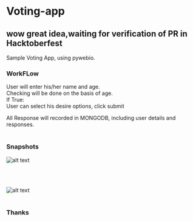 # Voting-app
## wow great idea,waiting for verification of PR in Hacktoberfest
Sample Voting App, using pywebio.<br>

### WorkFLow<br>
User will enter his/her name and age.<br>
Checking will be done on the basis of age.<br>
If True:<br>
User can select his desire options, click submit<br>


All Response will recorded in MONGODB, including user details and responses.<br>
<br>

### Snapshots<br>
![alt text](https://github.com/kavyanshpandey/Voting-app/blob/master/Snapshots/pp1.PNG)

<br>
<br>

![alt text](https://github.com/kavyanshpandey/Voting-app/blob/master/Snapshots/pp2.PNG)
<br>
<br>
### Thanks
